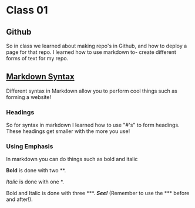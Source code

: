 # Class 01

## Github

So in class we learned about making repo's in Github, and how to deploy a page for that repo. I learned how to use markdown to-
create different forms of text for my repo.

## [Markdown Syntax](https://www.markdownguide.org/basic-syntax/#overview/)

Different syntax in Markdown allow you to perform cool things such as forming a website!

### Headings

So for syntax in markdown I learned how to use "#'s" to form headings.
These headings get smaller with the more you use!

### Using Emphasis

In markdown you can do things such as bold and italic

**Bold** is done with two **.

*Italic* is done with one *.

Bold and Italic is done with three ***.
***See!***
(Remember to use the *** before and after!).
